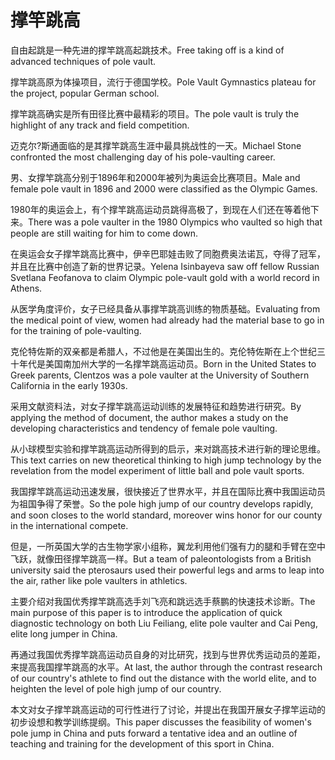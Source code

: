 # 撑竿跳高

<p><span class="chinese">自由起跳是一种先进的撑竿跳高起跳技术。</span><span class="english">Free taking off is a kind of advanced techniques of pole vault.</span></p>

<p><span class="chinese">撑竿跳高原为体操项目，流行于德国学校。</span><span class="english">Pole Vault Gymnastics plateau for the project, popular German school.</span></p>

<p><span class="chinese">撑竿跳高确实是所有田径比赛中最精彩的项目。</span><span class="english">The pole vault is truly the highlight of any track and field competition.</span></p>

<p><span class="chinese">迈克尔?斯通面临的是其撑竿跳高生涯中最具挑战性的一天。</span><span class="english">Michael Stone confronted the most challenging day of his pole-vaulting career.</span></p>

<p><span class="chinese">男、女撑竿跳高分别于1896年和2000年被列为奥运会比赛项目。</span><span class="english">Male and female pole vault in 1896 and 2000 were classified as the Olympic Games.</span></p>

<p><span class="chinese">1980年的奥运会上，有个撑竿跳高运动员跳得高极了，到现在人们还在等着他下来。</span><span class="english">There was a pole vaulter in the 1980 Olympics who vaulted so high that people are still waiting for him to come down.</span></p>

<p><span class="chinese">在奥运会女子撑竿跳高比赛中，伊辛巴耶娃击败了同胞费奥法诺瓦，夺得了冠军，并且在比赛中创造了新的世界记录。</span><span class="english">Yelena Isinbayeva saw off fellow Russian Svetlana Feofanova to claim Olympic pole-vault gold with a world record in Athens.</span></p>

<p><span class="chinese">从医学角度评价，女子已经具备从事撑竿跳高训练的物质基础。</span><span class="english">Evaluating from the medical point of view, women had already had the material base to go in for the training of pole-vaulting.</span></p>

<p><span class="chinese">克伦特佐斯的双亲都是希腊人，不过他是在美国出生的。克伦特佐斯在上个世纪三十年代是美国南加州大学的一名撑竿跳高运动员。</span><span class="english">Born in the United States to Greek parents, Clentzos was a pole vaulter at the University of Southern California in the early 1930s.</span></p>

<p><span class="chinese">采用文献资料法，对女子撑竿跳高运动训练的发展特征和趋势进行研究。</span><span class="english">By applying the method of document, the author makes a study on the developing characteristics and tendency of female pole vaulting.</span></p>

<p><span class="chinese">从小球模型实验和撑竿跳高运动所得到的启示，来对跳高技术进行新的理论思维。</span><span class="english">This text carries on new theoretical thinking to high jump technology by the revelation from the model experiment of little ball and pole vault sports.</span></p>

<p><span class="chinese">我国撑竿跳高运动迅速发展，很快接近了世界水平，并且在国际比赛中我国运动员为祖国争得了荣誉。</span><span class="english">So the pole high jump of our country develops rapidly, and soon closes to the world standard, moreover wins honor for our county in the international compete.</span></p>

<p><span class="chinese">但是，一所英国大学的古生物学家小组称，翼龙利用他们强有力的腿和手臂在空中飞跃，就像田径撑竿跳高一样。</span><span class="english">But a team of paleontologists from a British university said the pterosaurs used their powerful legs and arms to leap into the air, rather like pole vaulters in athletics.</span></p>

<p><span class="chinese">主要介绍对我国优秀撑竿跳高选手刘飞亮和跳远选手蔡鹏的快速技术诊断。</span><span class="english">The main purpose of this paper is to introduce the application of quick diagnostic technology on both Liu Feiliang, elite pole vaulter and Cai Peng, elite long jumper in China.</span></p>

<p><span class="chinese">再通过我国优秀撑竿跳高运动员自身的对比研究，找到与世界优秀运动员的差距，来提高我国撑竿跳高的水平。</span><span class="english">At last, the author through the contrast research of our country's athlete to find out the distance with the world elite, and to heighten the level of pole high jump of our country.</span></p>

<p><span class="chinese">本文对女子撑竿跳高运动的可行性进行了讨论，并提出在我国开展女子撑竿运动的初步设想和教学训练提纲。</span><span class="english">This paper discusses the feasibility of women's pole jump in China and puts forward a tentative idea and an outline of teaching and training for the development of this sport in China.</span></p>


